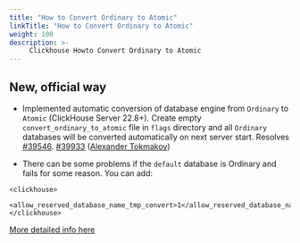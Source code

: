 ```yaml
---
title: "How to Convert Ordinary to Atomic"
linkTitle: "How to Convert Ordinary to Atomic"
weight: 100
description: >-
     Clickhouse Howto Convert Ordinary to Atomic
---
```


## New, official way

* Implemented automatic conversion of database engine from `Ordinary` to `Atomic` (ClickHouse Server 22.8+). Create empty `convert_ordinary_to_atomic` file in `flags` directory and all `Ordinary` databases will be converted automatically on next server start. Resolves [#39546](https://github.com/ClickHouse/ClickHouse/issues/39546). [#39933](https://github.com/ClickHouse/ClickHouse/pull/39933) ([Alexander Tokmakov](https://github.com/tavplubix))

* There can be some problems if the `default` database is Ordinary and fails for some reason. You can add:

```
<clickhouse>
     <allow_reserved_database_name_tmp_convert>1</allow_reserved_database_name_tmp_convert>
</clickhouse>
```
[More detailed info here](https://github.com/ClickHouse/ClickHouse/blob/f01a285f6091265cfae72bb7fbf3186269804891/src/Interpreters/loadMetadata.cpp#L150)

